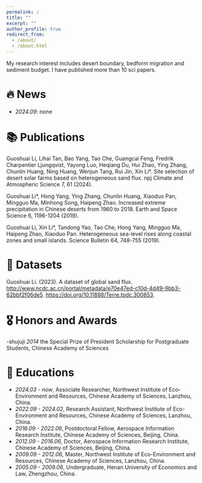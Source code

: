 ```yaml
---
permalink: /
title: ""
excerpt: ""
author_profile: true
redirect_from: 
  - /about/
  - /about.html
---
```


My research interest includes desert boundary, bedform migration and sediment budget. I have published more than 10 sci papers.


# 🔥 News
- *2024.09*: none

# 📚 Publications 

Guoshuai Li, Lihai Tan, Bao Yang, Tao Che, Guangcai Feng, Fredrik Charpentier Ljungqvist, Yayong Luo, Heqiang Du, Hui Zhao, Ying Zhang, Chunlin Huang, Ning Huang, Wenjun Tang, Rui Jin, Xin Li*. Site selection of desert solar farms based on heterogeneous sand flux. npj Climate and Atmospheric Science 7, 61 (2024).

Guoshuai Li*, Hong Yang, Ying Zhang, Chunlin Huang, Xiaoduo Pan, Mingguo Ma, Minhong Song, Haipeng Zhao. Increased extreme precipitation in Chinese deserts from 1960 to 2018. Earth and Space Science 6, 1196-1204 (2019).

Guoshuai Li, Xin Li*, Tandong Yao, Tao Che, Hong Yang, Mingguo Ma, Haipeng Zhao, Xiaoduo Pan. Heterogeneous sea-level rises along coastal zones and small islands. Science Bulletin 64, 748-755 (2019).

# 💾 Datasets

Guoshuai Li. (2023). A dataset of global sand flux. http://www.ncdc.ac.cn/portal/metadata/e70e47ed-c10d-4d49-9bb3-62bbf2f06de5. https://doi.org/10.11888/Terre.tpdc.300853.

# 🎖 Honors and Awards
-shujuji *2014* the Special Prize of President Scholarship for Postgraduate Students, Chinese Academy of Sciences 

# 📖 Educations
- *2024.03 - now*, Associate Researcher, Northwest Institute of Eco-Environment and Resources, Chinese Academy of Sciences, Lanzhou, China.
- *2022.09 - 2024.02*, Research Assistant, Northwest Institute of Eco-Environment and Resources, Chinese Academy of Sciences, Lanzhou, China.
- *2016.09 - 2022.06*, Postdoctoral Fellow, Aerospace Information Research Institute, Chinese Academy of Sciences, Beijing, China.
- *2012.09 - 2016.06*, Doctor, Aerospace Information Research Institute, Chinese Academy of Sciences, Beijing, China.
- *2009.09 - 2012.06*, Master, Northwest Institute of Eco-Environment and Resources, Chinese Academy of Sciences, Lanzhou, China. 
- *2005.09 - 2009.06*, Undergraduate, Henan University of Economics and Law, Zhengzhou, China. 
